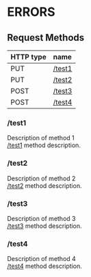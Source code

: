 # ERRORS

## Request Methods
| HTTP type   | name             |
|:------------|:-----------------|
| PUT         | [/test1](#test1) |
| PUT         | [/test2](#test2) |
| POST        | [/test3](#test3) |
| POST        | [/test4](#test4) |


### /test1
Description of method 1  
[/test1](METHODS.md#test1) method description.  


### /test2
Description of method 2  
[/test2](METHODS.md#test2) method description.  


### /test3
Description of method 3  
[/test3](METHODS.md#test3) method description.  


### /test4
Description of method 4  
[/test4](METHODS.md#test4) method description.